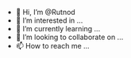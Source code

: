 - 👋 Hi, I’m @Rutnod
- 👀 I’m interested in ...
- 🌱 I’m currently learning ...
- 💞️ I’m looking to collaborate on ...
- 📫 How to reach me ...

<!---
Rutnod/Rutnod is a ✨ special ✨ repository because its `README.md` (this file) appears on your GitHub profile.
You can click the Preview link to take a look at your changes.
--->
